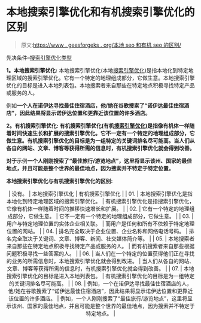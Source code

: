 # 本地搜索引擎优化和有机搜索引擎优化的区别

> 原文:[https://www . geesforgeks . org/本地 seo 和有机 seo 的区别/](https://www.geeksforgeeks.org/difference-between-local-seo-and-organic-seo/)

先决条件–[搜索引擎优化类型](https://www.geeksforgeeks.org/types-of-seo/)

**1。本地搜索引擎优化:**
本地搜索引擎优化(本地[搜索引擎优化](https://www.geeksforgeeks.org/search-engine-optimization-seo-basics/))是指本地化到特定地理区域的搜索引擎优化。它有一个特定的地理组成部分，它做生意。本地搜索引擎优化的目标是进入本地列表包。本地搜索者来自那些在特定地点积极寻找特定产品或服务的人。

例如**一个人在诺伊达寻找最佳住宿酒店，他/她在谷歌搜索了“诺伊达最佳住宿酒店”，因此结果将显示诺伊达位置和更靠近该位置的许多酒店。**

****2。有机搜索引擎优化:**
有机搜索引擎优化(有机[搜索引擎优化](https://www.geeksforgeeks.org/search-engine-optimization-seo-basics/))是指像有机体一样随着时间快速生长和扩展的搜索引擎优化。它不一定有一个特定的地理组成部分，它做生意。有机搜索引擎优化的目标是为一组特定的关键词排名尽可能高。当人们从各自的网站、文章、博客等获得所需的信息时，有机搜索引擎优化就会得到改善。**

**对于**示例**一个人刚刚搜索了“最佳旅行/游览地点”，这里将显示该州、国家的最佳地点，并且可能是整个世界的最佳地点，因为搜索并不特定于特定位置。**

 ****本地搜索引擎优化与有机搜索引擎优化的区别:****

<center>

| 没有。 | 本地搜索引擎优化 | 有机搜索引擎优化 |
| 01. | 本地搜索引擎优化是指本地化到特定地理区域的搜索引擎优化。 | 有机搜索引擎优化是指搜索引擎优化，它像有机体一样随着时间的推移快速增长和扩展。 |
| 02. | 它有一个特定的地理组成部分，它做生意。 | 它不一定有一个特定的地理组成部分，它做生意。 |
| 03. | 用户与特定地理位置的实体企业相关联。 | 而用户是任何和所有不依赖于特定地理位置的网站。 |
| 04. | 排名完全取决于企业位置、企业名称和网络电话号码。 | 排名完全取决于关键词、文章、博客、新闻、社交媒体简介等。 |
| 05. | 本地搜索者来自那些在特定地点积极寻找特定产品或服务的人。 | 而有机搜索者来自那些根据问题积极寻找一些答案的人。 |
| 06. | 当人们在一个特定的位置获得他们正在寻找的业务的所需信息时，本地搜索引擎优化就会得到改进。 | 当人们从各自的网站、文章、博客等获得所需的信息时，有机搜索引擎优化就会得到改善。 |
| 07. | 本地搜索引擎优化的目标是进入本地列表包。 | 有机搜索引擎优化的目标是为一组特定的关键词排名尽可能高。 |
| 08. | 例如，一个在诺伊达寻找最佳住宿酒店的人，他/她在谷歌搜索了“诺伊达最佳住宿酒店”，因此结果将显示诺伊达位置和更靠近该位置的许多酒店。 | 例如，一个人刚刚搜索了“最佳旅行/游览地点”，这里将显示该州、国家的最佳地点，并且可能是整个世界的最佳地点，因为搜索并不特定于特定地点。 |

</center>
